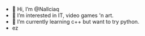 - 👋 Hi, I’m @Nallciaq
- 👀 I’m interested in IT, video games 'n art.
- 🌱 I’m currently learning c++ but want to try python. 
- ez


<!---
Nallciaq/Nallciaq is a ✨ special ✨ repository because its `README.md` (this file) appears on your GitHub profile.
You can click the Preview link to take a look at your changes.
--->
